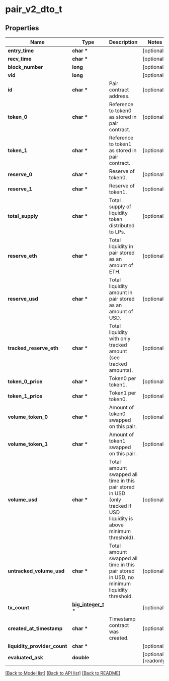 # pair_v2_dto_t

## Properties
Name | Type | Description | Notes
------------ | ------------- | ------------- | -------------
**entry_time** | **char \*** |  | [optional] 
**recv_time** | **char \*** |  | [optional] 
**block_number** | **long** |  | [optional] 
**vid** | **long** |  | [optional] 
**id** | **char \*** | Pair contract address. | [optional] 
**token_0** | **char \*** | Reference to token0 as stored in pair contract. | [optional] 
**token_1** | **char \*** | Reference to token1 as stored in pair contract. | [optional] 
**reserve_0** | **char \*** | Reserve of token0. | [optional] 
**reserve_1** | **char \*** | Reserve of token1. | [optional] 
**total_supply** | **char \*** | Total supply of liquidity token distributed to LPs. | [optional] 
**reserve_eth** | **char \*** | Total liquidity in pair stored as an amount of ETH. | [optional] 
**reserve_usd** | **char \*** | Total liquidity amount in pair stored as an amount of USD. | [optional] 
**tracked_reserve_eth** | **char \*** | Total liquidity with only tracked amount (see tracked amounts). | [optional] 
**token_0_price** | **char \*** | Token0 per token1. | [optional] 
**token_1_price** | **char \*** | Token1 per token0. | [optional] 
**volume_token_0** | **char \*** | Amount of token0 swapped on this pair. | [optional] 
**volume_token_1** | **char \*** | Amount of token1 swapped on this pair. | [optional] 
**volume_usd** | **char \*** | Total amount swapped all time in this pair stored in USD (only tracked if USD liquidity is above minimum threshold). | [optional] 
**untracked_volume_usd** | **char \*** | Total amount swapped all time in this pair stored in USD, no minimum liquidity threshold. | [optional] 
**tx_count** | [**big_integer_t**](big_integer.md) \* |  | [optional] 
**created_at_timestamp** | **char \*** | Timestamp contract was created. | [optional] 
**liquidity_provider_count** | **char \*** |  | [optional] 
**evaluated_ask** | **double** |  | [optional] [readonly] 

[[Back to Model list]](../README.md#documentation-for-models) [[Back to API list]](../README.md#documentation-for-api-endpoints) [[Back to README]](../README.md)


